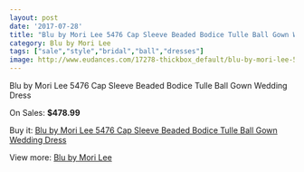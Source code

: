 ```yaml
---
layout: post
date: '2017-07-28'
title: "Blu by Mori Lee 5476 Cap Sleeve Beaded Bodice Tulle Ball Gown Wedding Dress"
category: Blu by Mori Lee
tags: ["sale","style","bridal","ball","dresses"]
image: http://www.eudances.com/17278-thickbox_default/blu-by-mori-lee-5476-cap-sleeve-beaded-bodice-tulle-ball-gown-wedding-dress.jpg
---
```

Blu by Mori Lee 5476 Cap Sleeve Beaded Bodice Tulle Ball Gown Wedding Dress

On Sales: **$478.99**
<a href="https://www.eudances.com/en/blu-by-mori-lee/5046-blu-by-mori-lee-5476-cap-sleeve-beaded-bodice-tulle-ball-gown-wedding-dress.html"><amp-img layout="responsive" width="600" height="600" src="//www.eudances.com/17278-thickbox_default/blu-by-mori-lee-5476-cap-sleeve-beaded-bodice-tulle-ball-gown-wedding-dress.jpg" alt="Blu by Mori Lee 5476 Cap Sleeve Beaded Bodice Tulle Ball Gown Wedding Dress 0" /></a>
<a href="https://www.eudances.com/en/blu-by-mori-lee/5046-blu-by-mori-lee-5476-cap-sleeve-beaded-bodice-tulle-ball-gown-wedding-dress.html"><amp-img layout="responsive" width="600" height="600" src="//www.eudances.com/17281-thickbox_default/blu-by-mori-lee-5476-cap-sleeve-beaded-bodice-tulle-ball-gown-wedding-dress.jpg" alt="Blu by Mori Lee 5476 Cap Sleeve Beaded Bodice Tulle Ball Gown Wedding Dress 1" /></a>
<a href="https://www.eudances.com/en/blu-by-mori-lee/5046-blu-by-mori-lee-5476-cap-sleeve-beaded-bodice-tulle-ball-gown-wedding-dress.html"><amp-img layout="responsive" width="600" height="600" src="//www.eudances.com/17280-thickbox_default/blu-by-mori-lee-5476-cap-sleeve-beaded-bodice-tulle-ball-gown-wedding-dress.jpg" alt="Blu by Mori Lee 5476 Cap Sleeve Beaded Bodice Tulle Ball Gown Wedding Dress 2" /></a>
<a href="https://www.eudances.com/en/blu-by-mori-lee/5046-blu-by-mori-lee-5476-cap-sleeve-beaded-bodice-tulle-ball-gown-wedding-dress.html"><amp-img layout="responsive" width="600" height="600" src="//www.eudances.com/17279-thickbox_default/blu-by-mori-lee-5476-cap-sleeve-beaded-bodice-tulle-ball-gown-wedding-dress.jpg" alt="Blu by Mori Lee 5476 Cap Sleeve Beaded Bodice Tulle Ball Gown Wedding Dress 3" /></a>

Buy it: [Blu by Mori Lee 5476 Cap Sleeve Beaded Bodice Tulle Ball Gown Wedding Dress](https://www.eudances.com/en/blu-by-mori-lee/5046-blu-by-mori-lee-5476-cap-sleeve-beaded-bodice-tulle-ball-gown-wedding-dress.html "Blu by Mori Lee 5476 Cap Sleeve Beaded Bodice Tulle Ball Gown Wedding Dress")

View more: [Blu by Mori Lee](https://www.eudances.com/en/39-blu-by-mori-lee "Blu by Mori Lee")